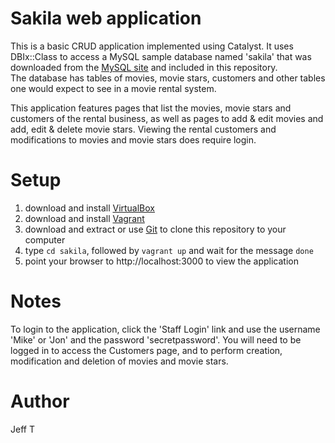 # Sakila web application

This is a basic CRUD application implemented using Catalyst.  It uses
DBIx::Class to access a MySQL sample database named 'sakila' that was 
downloaded from the [MySQL site](https://dev.mysql.com/doc/index-other.html) and included in this repository.  
The database has tables of movies, movie stars, customers and other
tables one would expect to see in a movie rental system.

This application features pages that list the movies, movie stars and 
customers of the rental business, as well as pages to add & edit movies and add, edit & delete 
movie stars.  Viewing the rental customers and modifications to movies and 
movie stars does require login.

# Setup

1. download and install [VirtualBox](https://www.virtualbox.org)
2. download and install [Vagrant](https://www.vagrantup.com)
3. download and extract or use [Git](https://git-scm.com) to clone this repository to your computer
4. type `cd sakila`, followed by `vagrant up` and wait for the message `done`
5. point your browser to http://localhost:3000 to view the application

# Notes

To login to the application, click the 'Staff Login' link and use the
username 'Mike' or 'Jon' and the password 'secretpassword'.  You will
need to be logged in to access the Customers page, and to perform creation,
 modification and deletion of movies and movie stars.

# Author
Jeff T
